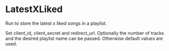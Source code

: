 # LatestXLiked

Run to store the latest x liked songs in a playlist.

Set client_id, client_secret and redirect_url.
Optionally the number of tracks and the desired playlist name can be passed.
Otherwise default values are used.
